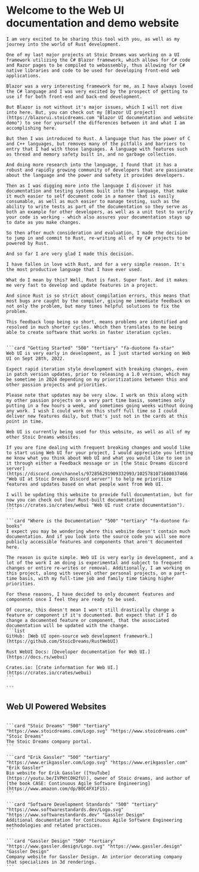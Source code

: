 # Welcome to the Web UI documentation and demo website

```SideImage "right" "https://cdn.myfi.ws/v/Vecteezy/cartoon-style-cloud-storage-data-processing-message.svg"
I am very excited to be sharing this tool with you, as well as my journey into the world of Rust development.

One of my last major projects at Stoic Dreams was working on a UI framework utilizing the C# Blazor framework, which allows for C# code and Razor pages to be compiled to webassembly, thus allowing for C# native libraries and code to be used for developing front-end web applications.

Blazor was a very interesting framework for me, as I have always loved the C# language and I was very excited by the prospect of getting to use if for both front-end and back-end development.

But Blazor is not without it's major issues, which I will not dive into here. But, you can check out my [Blazor UI project](https://blazorui.stoicdreams.com "Blazor UI documentation and website demo") to see for yourself the differences between it and what I am accomplishing here.
```

```SideImage "left" "https://cdn.myfi.ws/v/Vecteezy/online-big-data-courses-illustration-exclusive-design.svg"
But then I was introduced to Rust. A language that has the power of C and C++ languages, but removes many of the pitfalls and barriers to entry that I had with those languages. A language with features such as thread and memory safety built in, and no garbage collection.

And doing more research into the language, I found that it has a robust and rapidly growing community of developers that are passionate about the language and the power and safety it provides developers.

Then as I was digging more into the language I discover it has documentation and testing systems built into the language, that make it much easier to self document code in a manner that is easily consumable, as well as much easier to manage testing, such as the ability to write tests as part of the documentation so they serve as both an example for other developers, as well as a unit test to verify your code is working - which also assures your documentation stays up to date as you make changes.
```

```SideImage "right" "https://cdn.myfi.ws/v/Vecteezy/filling-completed-not-completed-marking-important-dates-and.svg"
So then after much consideration and evaluation, I made the decision to jump in and commit to Rust, re-writing all of my C# projects to be powered by Rust.

And so far I are very glad I made this decision.

I have fallen in love with Rust, and for a very simple reason. It's the most productive language that I have ever used.

What do I mean by this? Well, Rust is fast. Super fast. And it makes me very fast to develop and update features in a project.

And since Rust is so strict about compilation errors, this means that most bugs are caught by the compiler, giving me immediate feedback on not only the problem, but many times helpful solutions to fix the problem.

This feedback loop being so short, means problems are identified and resolved in much shorter cycles. Which then translates to me being able to create software that works in faster iteration cycles.
```

````cards

```card "Getting Started" "500" "tertiary" "fa-duotone fa-star"
Web UI is very early in development, as I just started working on Web UI on Sept 28th, 2022.

Expect rapid iteration style development with breaking changes, even in patch version updates, prior to releasing a 1.0 version, which may be sometime in 2024 depending on my prioritizations between this and other passion projects and priorities.

Please note that updates may be very slow. I work on this along with my other passion projects on a very part time basis, sometimes only putting in a few hours a week, and sometimes going weeks without doing any work. I wish I could work on this stuff full time so I could deliver new features daily, but that's just not in the cards at this point in time.

Web UI is currently being used for this website, as well as all of my other Stoic Dreams websites.

If you are fine dealing with frequent breaking changes and would like to start using Web UI for your project, I would appreciate you letting me know what you think about Web UI and what you would like to see in it through either a Feedback message or in [the Stoic Dreams discord server](https://discord.com/channels/972856291909332993/1025781071608037466 "Web UI at Stoic Dreams Discord server") to help me prioritize features and updates based on what people want from Web UI.

I will be updating this website to provide full documentation, but for now you can check out [our Rust-built documentation](https://crates.io/crates/webui "Web UI rust crate documentation").
```

```card "Where is the Documentation" "500" "tertiary" "fa-duotone fa-books"
I expect you may be wondering where this website doesn't contain much documentation. And if you look into the source code you will see more publicly accessible features and components that aren't documented here.

The reason is quite simple. Web UI is very early in development, and a lot of the work I am doing is experimental and subject to frequent changes or entire re-writes or removal. Additionally, I am working on this project, along with several other personal projects, on a part-time basis, with my full-time job and family time taking higher priorities.

For these reasons, I have decided to only document features and components once I feel they are ready to be used.

Of course, this doesn't mean I won't still drastically change a feature or component if it's documented. But expect that if I do change a documented feature or component, that the associated documentation will be updated with the change.
```list
GitHub: [Web UI open-source web development framework.](https://github.com/StoicDreams/RustWebUI)

Rust WebUI Docs: [Developer documentation for Web UI.](https://docs.rs/webui)

Crates.io: [Crate information for Web UI.](https://crates.io/crates/webui)
```

```

````

## Web UI Powered Websites

````cards

```card "Stoic Dreams" "500" "tertiary" "https://www.stoicdreams.com/Logo.svg" "https://www.stoicdreams.com" "Stoic Dreams"
The Stoic Dreams company portal.
```

```card "Erik Gassler" "500" "tertiary" "https://www.erikgassler.com/Logo.svg" "https://www.erikgassler.com" "Erik Gassler"
Bio website for Erik Gassler ([YouTube](https://youtu.be/IVPHtC0H2fU)), owner of Stoic dreams, and author of [the book CASE: Continuous Agile Software Engineering](https://www.amazon.com/dp/B0C4FX1F1S).
```

```card "Software Development Standards" "500" "tertiary" "https://www.softwarestandards.dev/Logo.svg" "https://www.softwarestandards.dev" "Gassler Design"
Additional documentation for Continuous Agile Software Engineering methodologies and related practices.
```

```card "Gassler Design" "500" "tertiary" "https://www.gassler.design/Logo.svg" "https://www.gassler.design" "Gassler Design"
Company website for Gassler Design. An interior decorating company that specializes in 3d renderings.
```

````
